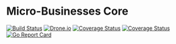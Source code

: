# Micro-Businesses Core

[![Build Status](https://travis-ci.org/microbusinesses/Micro-Businesses-Core.png)](https://travis-ci.org/microbusinesses/Micro-Businesses-Core)
[![Drone.io](https://drone.io/github.com/microbusinesses/Micro-Businesses-Core/status.png)](https://drone.io/github.com/microbusinesses/Micro-Businesses-Core/latest)
[![Coverage Status](https://coveralls.io/repos/microbusinesses/Micro-Businesses-Core/badge.svg?branch=master&service=github)](https://coveralls.io/github/microbusinesses/Micro-Businesses-Core?branch=master)
[![Coverage Status](https://coveralls.io/repos/microbusinesses/Micro-Businesses-Core/badge.svg?branch=HEAD&service=github)](https://coveralls.io/github/microbusinesses/Micro-Businesses-Core?branch=HEAD)
[![Go Report Card](https://goreportcard.com/badge/microbusinesses/Micro-Businesses-Core)](https://goreportcard.com/report/microbusinesses/Micro-Businesses-Core)
